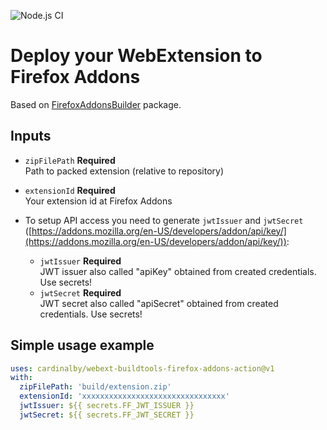 ![Node.js CI](https://github.com/cardinalby/webext-buildtools-firefox-addons-action/workflows/build-test/badge.svg)

# Deploy your WebExtension to Firefox Addons

Based on [FirefoxAddonsBuilder](https://www.npmjs.com/package/webext-buildtools-firefox-addons-builder) 
package.

## Inputs

* `zipFilePath` **Required**<br>
Path to packed extension (relative to repository)

* `extensionId` **Required**<br>
Your extension id at Firefox Addons

* To setup API access you need to generate `jwtIssuer` and `jwtSecret` 
([https://addons.mozilla.org/en-US/developers/addon/api/key/](https://addons.mozilla.org/en-US/developers/addon/api/key/)):
    * `jwtIssuer` **Required**<br>
    JWT issuer also called "apiKey" obtained from created credentials. Use secrets!
    * `jwtSecret` **Required**<br>
    JWT secret also called "apiSecret" obtained from created credentials. Use secrets!

## Simple usage example

```yaml
uses: cardinalby/webext-buildtools-firefox-addons-action@v1
with:
  zipFilePath: 'build/extension.zip'
  extensionId: 'xxxxxxxxxxxxxxxxxxxxxxxxxxxxxxxx'
  jwtIssuer: ${{ secrets.FF_JWT_ISSUER }}
  jwtSecret: ${{ secrets.FF_JWT_SECRET }}
```